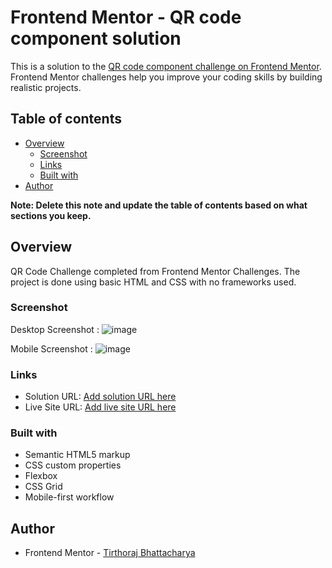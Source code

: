 # Frontend Mentor - QR code component solution

This is a solution to the [QR code component challenge on Frontend Mentor](https://www.frontendmentor.io/challenges/qr-code-component-iux_sIO_H). Frontend Mentor challenges help you improve your coding skills by building realistic projects.

## Table of contents

- [Overview](#overview)
  - [Screenshot](#screenshot)
  - [Links](#links)
  - [Built with](#built-with)
- [Author](#author)

**Note: Delete this note and update the table of contents based on what sections you keep.**

## Overview

QR Code Challenge completed from Frontend Mentor Challenges. The project is done using basic HTML and CSS with no frameworks used.

### Screenshot

Desktop Screenshot :
![image](https://user-images.githubusercontent.com/57649083/156150992-063644be-c439-4b5b-8589-a991daf17f2b.png)

Mobile Screenshot :
![image](https://user-images.githubusercontent.com/57649083/156151109-4ef84e85-0e64-4b9d-8798-ee9c2a460a82.png)

### Links

- Solution URL: [Add solution URL here](https://your-solution-url.com)
- Live Site URL: [Add live site URL here](https://your-live-site-url.com)

### Built with

- Semantic HTML5 markup
- CSS custom properties
- Flexbox
- CSS Grid
- Mobile-first workflow

## Author

- Frontend Mentor - [Tirthoraj Bhattacharya](https://www.frontendmentor.io/profile/Tirtho97)
